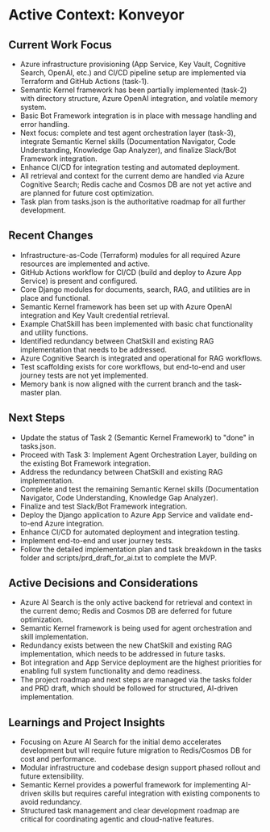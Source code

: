 # Active Context: Konveyor

## Current Work Focus

- Azure infrastructure provisioning (App Service, Key Vault, Cognitive Search, OpenAI, etc.) and CI/CD pipeline setup are implemented via Terraform and GitHub Actions (task-1).
- Semantic Kernel framework has been partially implemented (task-2) with directory structure, Azure OpenAI integration, and volatile memory system.
- Basic Bot Framework integration is in place with message handling and error handling.
- Next focus: complete and test agent orchestration layer (task-3), integrate Semantic Kernel skills (Documentation Navigator, Code Understanding, Knowledge Gap Analyzer), and finalize Slack/Bot Framework integration.
- Enhance CI/CD for integration testing and automated deployment.
- All retrieval and context for the current demo are handled via Azure Cognitive Search; Redis cache and Cosmos DB are not yet active and are planned for future cost optimization.
- Task plan from tasks.json is the authoritative roadmap for all further development.

## Recent Changes

- Infrastructure-as-Code (Terraform) modules for all required Azure resources are implemented and active.
- GitHub Actions workflow for CI/CD (build and deploy to Azure App Service) is present and configured.
- Core Django modules for documents, search, RAG, and utilities are in place and functional.
- Semantic Kernel framework has been set up with Azure OpenAI integration and Key Vault credential retrieval.
- Example ChatSkill has been implemented with basic chat functionality and utility functions.
- Identified redundancy between ChatSkill and existing RAG implementation that needs to be addressed.
- Azure Cognitive Search is integrated and operational for RAG workflows.
- Test scaffolding exists for core workflows, but end-to-end and user journey tests are not yet implemented.
- Memory bank is now aligned with the current branch and the task-master plan.

## Next Steps

- Update the status of Task 2 (Semantic Kernel Framework) to "done" in tasks.json.
- Proceed with Task 3: Implement Agent Orchestration Layer, building on the existing Bot Framework integration.
- Address the redundancy between ChatSkill and existing RAG implementation.
- Complete and test the remaining Semantic Kernel skills (Documentation Navigator, Code Understanding, Knowledge Gap Analyzer).
- Finalize and test Slack/Bot Framework integration.
- Deploy the Django application to Azure App Service and validate end-to-end Azure integration.
- Enhance CI/CD for automated deployment and integration testing.
- Implement end-to-end and user journey tests.
- Follow the detailed implementation plan and task breakdown in the tasks folder and scripts/prd_draft_for_ai.txt to complete the MVP.

## Active Decisions and Considerations

- Azure AI Search is the only active backend for retrieval and context in the current demo; Redis and Cosmos DB are deferred for future optimization.
- Semantic Kernel framework is being used for agent orchestration and skill implementation.
- Redundancy exists between the new ChatSkill and existing RAG implementation, which needs to be addressed in future tasks.
- Bot integration and App Service deployment are the highest priorities for enabling full system functionality and demo readiness.
- The project roadmap and next steps are managed via the tasks folder and PRD draft, which should be followed for structured, AI-driven implementation.

## Learnings and Project Insights

- Focusing on Azure AI Search for the initial demo accelerates development but will require future migration to Redis/Cosmos DB for cost and performance.
- Modular infrastructure and codebase design support phased rollout and future extensibility.
- Semantic Kernel provides a powerful framework for implementing AI-driven skills but requires careful integration with existing components to avoid redundancy.
- Structured task management and clear development roadmap are critical for coordinating agentic and cloud-native features.
